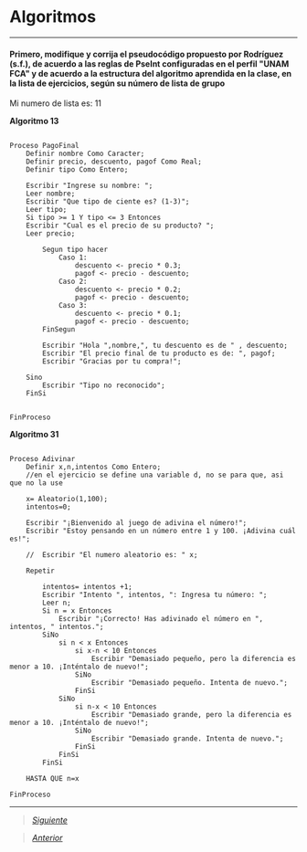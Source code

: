 # Algoritmos

----

#### Primero, modifique y corrija el pseudocódigo propuesto por Rodríguez (s.f.), de acuerdo a las reglas de PseInt configuradas en el perfil "UNAM FCA" y de acuerdo a la estructura del algoritmo aprendida en la clase, en la lista de ejercicios, según su número de lista de grupo
Mi numero de lista es: 11


**Algoritmo 13**

```

Proceso PagoFinal
	Definir nombre Como Caracter;
	Definir precio, descuento, pagof Como Real;
	Definir tipo Como Entero;
	
	Escribir "Ingrese su nombre: ";
	Leer nombre;
	Escribir "Que tipo de ciente es? (1-3)";
	Leer tipo;
	Si tipo >= 1 Y tipo <= 3 Entonces
	Escribir "Cual es el precio de su producto? ";
	Leer precio;
		
		Segun tipo hacer
			Caso 1:
				descuento <- precio * 0.3;
				pagof <- precio - descuento;
			Caso 2:
				descuento <- precio * 0.2;
				pagof <- precio - descuento;
			Caso 3:
				descuento <- precio * 0.1;
				pagof <- precio - descuento;
		FinSegun
		
		Escribir "Hola ",nombre,", tu descuento es de " , descuento;
		Escribir "El precio final de tu producto es de: ", pagof;
		Escribir "Gracias por tu compra!";
		
	Sino
		Escribir "Tipo no reconocido";
	FinSi
	

FinProceso

```

**Algoritmo 31**

```

Proceso Adivinar
	Definir x,n,intentos Como Entero;
	//en el ejercicio se define una variable d, no se para que, asi que no la use
	
	x= Aleatorio(1,100);
	intentos=0;
	
	Escribir "¡Bienvenido al juego de adivina el número!";
	Escribir "Estoy pensando en un número entre 1 y 100. ¡Adivina cuál es!";
	
	//	Escribir "El numero aleatorio es: " x;
	
	Repetir
		
		intentos= intentos +1;
		Escribir "Intento ", intentos, ": Ingresa tu número: ";
        Leer n;
		Si n = x Entonces
            Escribir "¡Correcto! Has adivinado el número en ", intentos, " intentos.";
		SiNo 
			si n < x Entonces
				si x-n < 10 Entonces
					Escribir "Demasiado pequeño, pero la diferencia es menor a 10. ¡Inténtalo de nuevo!";
				SiNo
					Escribir "Demasiado pequeño. Intenta de nuevo.";
				FinSi
			SiNo
				si n-x < 10 Entonces
					Escribir "Demasiado grande, pero la diferencia es menor a 10. ¡Inténtalo de nuevo!";
				SiNo
					Escribir "Demasiado grande. Intenta de nuevo.";
				FinSi
			FinSi
		FinSi	
		
	HASTA QUE n=x	
	
FinProceso

```

----

> [*Siguiente*](Practica9.md)

> [*Anterior*](Practica7.md)
